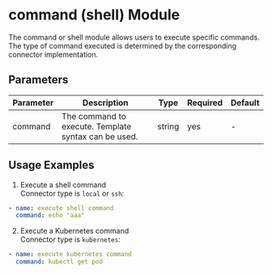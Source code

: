 # command (shell) Module

The command or shell module allows users to execute specific commands. The type of command executed is determined by the corresponding connector implementation.

## Parameters

| Parameter | Description | Type | Required | Default |
|-----------|------------|------|---------|---------|
| command   | The command to execute. Template syntax can be used. | string | yes | - |

## Usage Examples

1. Execute a shell command  
Connector type is `local` or `ssh`:
```yaml
- name: execute shell command
  command: echo "aaa"
```

2. Execute a Kubernetes command  
Connector type is `kubernetes`:
```yaml
- name: execute kubernetes command
  command: kubectl get pod
```
